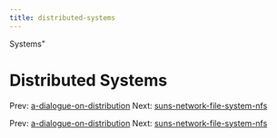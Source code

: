 ```yaml
---
title: distributed-systems
---
```


Systems"

# Distributed Systems

Prev:
[a-dialogue-on-distribution](a-dialogue-on-distribution.md)
Next:
[suns-network-file-system-nfs](suns-network-file-system-nfs.md)

Prev:
[a-dialogue-on-distribution](a-dialogue-on-distribution.md)
Next:
[suns-network-file-system-nfs](suns-network-file-system-nfs.md)
